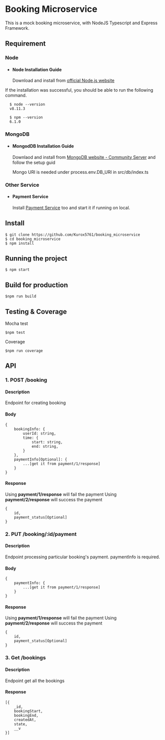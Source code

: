 # Booking Microservice

This is a mock booking microservice, with NodeJS Typescript and Express Framework.

## Requirement

### Node

- #### Node Installation Guide

  Download and install from [official Node.js website](https://nodejs.org/)

If the installation was successful, you should be able to run the following command.

      $ node --version
      v8.11.3

      $ npm --version
      6.1.0

### MongoDB

- #### MongodDB Installation Guide

  Downlaod and install from [MongoDB website - Community Server](https://www.mongodb.com/try/download/community) and follow the setup guid

  Mongo URI is needed under process.env.DB_URI in src/db/index.ts

### Other Service

- #### Payment Service

  Install [Payment Service](https://github.com/Kurox5761/payment_microservice) too and start it if running on local.

## Install

    $ git clone https://github.com/Kurox5761/booking_microservice
    $ cd booking_microservice
    $ npm install

## Running the project

    $ npm start

## Build for production

    $npm run build

## Testing & Coverage

Mocha test

    $npm test

Coverage

    $npm run coverage

## API

### 1. **POST** /booking

#### Description

Endpoint for creating booking

#### Body

    {
        bookingInfo: {
            userId: string,
            time: {
                start: string,
                end: string,
            }
        },
        paymentInfo[Optional]: {
            ...[get it from payment/1/response]
        }
    }

#### Response

Using **payment/1/response** will fail the payment
Using **payment/2/response** will success the payment

    {
        id,
        payment_status[Optional]
    }

### 2. **PUT** /booking/:id/payment

#### Description

Endpoint processing particular booking's payment. paymentInfo is required.

#### Body

    {
        paymentInfo: {
            ...[get it from payment/1/response]
        }
    }

#### Response

Using **payment/1/response** will fail the payment
Using **payment/2/response** will success the payment

    {
        id,
        payment_status[Optional]
    }

### 3. **Get** /bookings

#### Description

Endpoint get all the bookings

#### Response

    [{
        _id,
        bookingStart,
        bookingEnd,
        createdAt,
        state,
        __v
    }]
